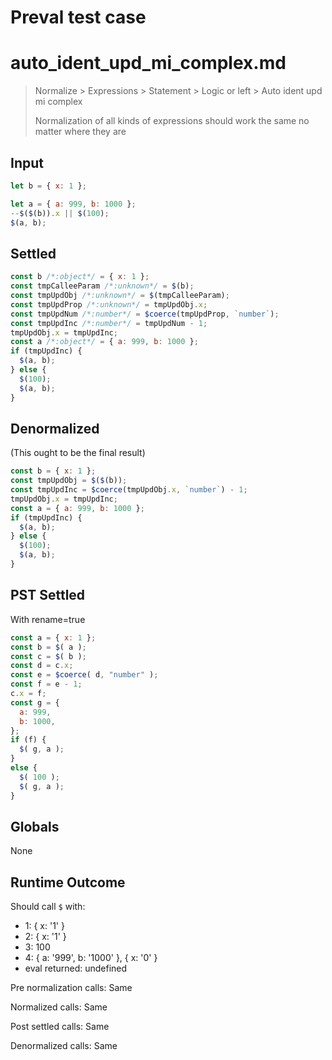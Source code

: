 # Preval test case

# auto_ident_upd_mi_complex.md

> Normalize > Expressions > Statement > Logic or left > Auto ident upd mi complex
>
> Normalization of all kinds of expressions should work the same no matter where they are

## Input

`````js filename=intro
let b = { x: 1 };

let a = { a: 999, b: 1000 };
--$($(b)).x || $(100);
$(a, b);
`````


## Settled


`````js filename=intro
const b /*:object*/ = { x: 1 };
const tmpCalleeParam /*:unknown*/ = $(b);
const tmpUpdObj /*:unknown*/ = $(tmpCalleeParam);
const tmpUpdProp /*:unknown*/ = tmpUpdObj.x;
const tmpUpdNum /*:number*/ = $coerce(tmpUpdProp, `number`);
const tmpUpdInc /*:number*/ = tmpUpdNum - 1;
tmpUpdObj.x = tmpUpdInc;
const a /*:object*/ = { a: 999, b: 1000 };
if (tmpUpdInc) {
  $(a, b);
} else {
  $(100);
  $(a, b);
}
`````


## Denormalized
(This ought to be the final result)

`````js filename=intro
const b = { x: 1 };
const tmpUpdObj = $($(b));
const tmpUpdInc = $coerce(tmpUpdObj.x, `number`) - 1;
tmpUpdObj.x = tmpUpdInc;
const a = { a: 999, b: 1000 };
if (tmpUpdInc) {
  $(a, b);
} else {
  $(100);
  $(a, b);
}
`````


## PST Settled
With rename=true

`````js filename=intro
const a = { x: 1 };
const b = $( a );
const c = $( b );
const d = c.x;
const e = $coerce( d, "number" );
const f = e - 1;
c.x = f;
const g = {
  a: 999,
  b: 1000,
};
if (f) {
  $( g, a );
}
else {
  $( 100 );
  $( g, a );
}
`````


## Globals


None


## Runtime Outcome


Should call `$` with:
 - 1: { x: '1' }
 - 2: { x: '1' }
 - 3: 100
 - 4: { a: '999', b: '1000' }, { x: '0' }
 - eval returned: undefined

Pre normalization calls: Same

Normalized calls: Same

Post settled calls: Same

Denormalized calls: Same
